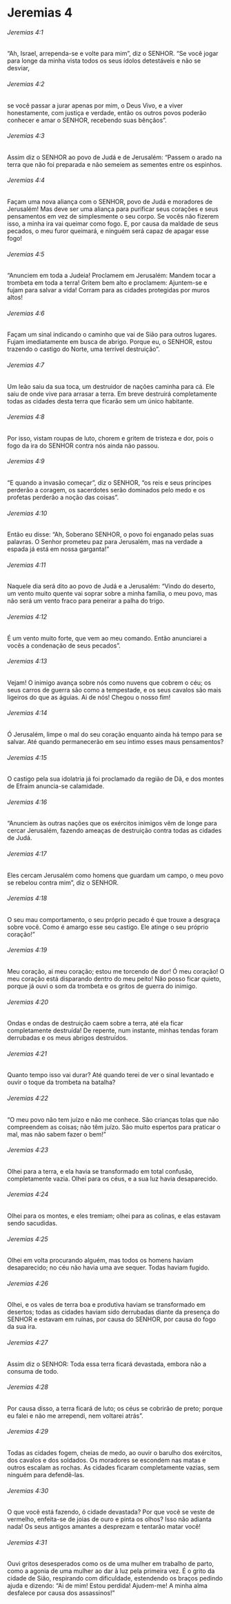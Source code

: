 # Jeremias 4

###### Jeremias 4:1

“Ah, Israel, arrependa-se e volte para mim”, diz o SENHOR. “Se você jogar para longe da minha vista todos os seus ídolos detestáveis e não se desviar,

###### Jeremias 4:2

se você passar a jurar apenas por mim, o Deus Vivo, e a viver honestamente, com justiça e verdade, então os outros povos poderão conhecer e amar o SENHOR, recebendo suas bênçãos”.

###### Jeremias 4:3

Assim diz o SENHOR ao povo de Judá e de Jerusalém: “Passem o arado na terra que não foi preparada e não semeiem as sementes entre os espinhos.

###### Jeremias 4:4

Façam uma nova aliança com o SENHOR, povo de Judá e moradores de Jerusalém! Mas deve ser uma aliança para purificar seus corações e seus pensamentos em vez de simplesmente o seu corpo. Se vocês não fizerem isso, a minha ira vai queimar como fogo. E, por causa da maldade de seus pecados, o meu furor queimará, e ninguém será capaz de apagar esse fogo!

###### Jeremias 4:5

“Anunciem em toda a Judeia! Proclamem em Jerusalém: Mandem tocar a trombeta em toda a terra! Gritem bem alto e proclamem: Ajuntem-se e fujam para salvar a vida! Corram para as cidades protegidas por muros altos!

###### Jeremias 4:6

Façam um sinal indicando o caminho que vai de Sião para outros lugares. Fujam imediatamente em busca de abrigo. Porque eu, o SENHOR, estou trazendo o castigo do Norte, uma terrível destruição”.

###### Jeremias 4:7

Um leão saiu da sua toca, um destruidor de nações caminha para cá. Ele saiu de onde vive para arrasar a terra. Em breve destruirá completamente todas as cidades desta terra que ficarão sem um único habitante.

###### Jeremias 4:8

Por isso, vistam roupas de luto, chorem e gritem de tristeza e dor, pois o fogo da ira do SENHOR contra nós ainda não passou.

###### Jeremias 4:9

“E quando a invasão começar”, diz o SENHOR, “os reis e seus príncipes perderão a coragem, os sacerdotes serão dominados pelo medo e os profetas perderão a noção das coisas”.

###### Jeremias 4:10

Então eu disse: “Ah, Soberano SENHOR, o povo foi enganado pelas suas palavras. O Senhor prometeu paz para Jerusalém, mas na verdade a espada já está em nossa garganta!”

###### Jeremias 4:11

Naquele dia será dito ao povo de Judá e a Jerusalém: “Vindo do deserto, um vento muito quente vai soprar sobre a minha família, o meu povo, mas não será um vento fraco para peneirar a palha do trigo.

###### Jeremias 4:12

É um vento muito forte, que vem ao meu comando. Então anunciarei a vocês a condenação de seus pecados”.

###### Jeremias 4:13

Vejam! O inimigo avança sobre nós como nuvens que cobrem o céu; os seus carros de guerra são como a tempestade, e os seus cavalos são mais ligeiros do que as águias. Ai de nós! Chegou o nosso fim!

###### Jeremias 4:14

Ó Jerusalém, limpe o mal do seu coração enquanto ainda há tempo para se salvar. Até quando permanecerão em seu íntimo esses maus pensamentos?

###### Jeremias 4:15

O castigo pela sua idolatria já foi proclamado da região de Dã, e dos montes de Efraim anuncia-se calamidade.

###### Jeremias 4:16

“Anunciem às outras nações que os exércitos inimigos vêm de longe para cercar Jerusalém, fazendo ameaças de destruição contra todas as cidades de Judá.

###### Jeremias 4:17

Eles cercam Jerusalém como homens que guardam um campo, o meu povo se rebelou contra mim”, diz o SENHOR.

###### Jeremias 4:18

O seu mau comportamento, o seu próprio pecado é que trouxe a desgraça sobre você. Como é amargo esse seu castigo. Ele atinge o seu próprio coração!”

###### Jeremias 4:19

Meu coração, ai meu coração; estou me torcendo de dor! Ó meu coração! O meu coração está disparando dentro do meu peito! Não posso ficar quieto, porque já ouvi o som da trombeta e os gritos de guerra do inimigo.

###### Jeremias 4:20

Ondas e ondas de destruição caem sobre a terra, até ela ficar completamente destruída! De repente, num instante, minhas tendas foram derrubadas e os meus abrigos destruídos.

###### Jeremias 4:21

Quanto tempo isso vai durar? Até quando terei de ver o sinal levantado e ouvir o toque da trombeta na batalha?

###### Jeremias 4:22

“O meu povo não tem juízo e não me conhece. São crianças tolas que não compreendem as coisas; não têm juízo. São muito espertos para praticar o mal, mas não sabem fazer o bem!”

###### Jeremias 4:23

Olhei para a terra, e ela havia se transformado em total confusão, completamente vazia. Olhei para os céus, e a sua luz havia desaparecido.

###### Jeremias 4:24

Olhei para os montes, e eles tremiam; olhei para as colinas, e elas estavam sendo sacudidas.

###### Jeremias 4:25

Olhei em volta procurando alguém, mas todos os homens haviam desaparecido; no céu não havia uma ave sequer. Todas haviam fugido.

###### Jeremias 4:26

Olhei, e os vales de terra boa e produtiva haviam se transformado em desertos; todas as cidades haviam sido derrubadas diante da presença do SENHOR e estavam em ruínas, por causa do SENHOR, por causa do fogo da sua ira.

###### Jeremias 4:27

Assim diz o SENHOR: Toda essa terra ficará devastada, embora não a consuma de todo.

###### Jeremias 4:28

Por causa disso, a terra ficará de luto; os céus se cobrirão de preto; porque eu falei e não me arrependi, nem voltarei atrás”.

###### Jeremias 4:29

Todas as cidades fogem, cheias de medo, ao ouvir o barulho dos exércitos, dos cavalos e dos soldados. Os moradores se escondem nas matas e outros escalam as rochas. As cidades ficaram completamente vazias, sem ninguém para defendê-las.

###### Jeremias 4:30

O que você está fazendo, ó cidade devastada? Por que você se veste de vermelho, enfeita-se de joias de ouro e pinta os olhos? Isso não adianta nada! Os seus antigos amantes a desprezam e tentarão matar você!

###### Jeremias 4:31

Ouvi gritos desesperados como os de uma mulher em trabalho de parto, como a agonia de uma mulher ao dar à luz pela primeira vez. É o grito da cidade de Sião, respirando com dificuldade, estendendo os braços pedindo ajuda e dizendo: “Ai de mim! Estou perdida! Ajudem-me! A minha alma desfalece por causa dos assassinos!”

